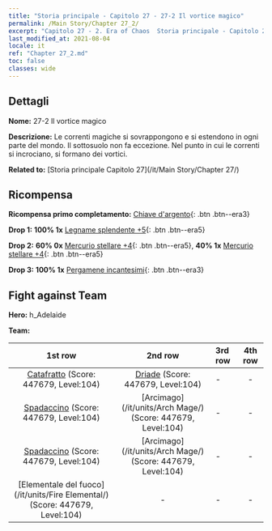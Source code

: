 ```yaml
---
title: "Storia principale - Capitolo 27 - 27-2 Il vortice magico"
permalink: /Main Story/Chapter 27_2/
excerpt: "Capitolo 27 - 2. Era of Chaos  Storia principale - Capitolo 27_2. 27-2 Il vortice magico"
last_modified_at: 2021-08-04
locale: it
ref: "Chapter 27_2.md"
toc: false
classes: wide
---
```


## Dettagli

 **Nome:** 27-2 Il vortice magico

 **Descrizione:** Le correnti magiche si sovrappongono e si estendono in ogni parte del mondo. Il sottosuolo non fa eccezione. Nel punto in cui le correnti si incrociano, si formano dei vortici.

 **Related to:** [Storia principale Capitolo 27](/it/Main Story/Chapter 27/)

## Ricompensa

 **Ricompensa primo completamento:** [Chiave d'argento](/ItemsIT/con_693/){: .btn .btn--era3}

 **Drop 1:** **100% 1x** [Legname splendente +5](/ItemsIT/mat_97/){: .btn .btn--era5}

 **Drop 2:** **60% 0x** [Mercurio stellare +4](/ItemsIT/mat_91/){: .btn .btn--era5}, **40% 1x** [Mercurio stellare +4](/ItemsIT/mat_91/){: .btn .btn--era5}

 **Drop 3:** **100% 1x** [Pergamene incantesimi](/ItemsIT/con_694/){: .btn .btn--era3}


## Fight against Team
 **Hero:** h_Adelaide

 **Team:**


  | 1st row | 2nd row | 3rd row | 4th row |
  |:----:|:----:|:----|:----:|
  | [Catafratto](/it/units/Cavalier/) (Score: 447679, Level:104)  | [Driade](/it/units/Sprite/) (Score: 447679, Level:104)  | - | - |
  | [Spadaccino](/it/units/Swordsman/) (Score: 447679, Level:104)  | [Arcimago](/it/units/Arch Mage/) (Score: 447679, Level:104)  | - | - |
  | [Spadaccino](/it/units/Swordsman/) (Score: 447679, Level:104)  | [Arcimago](/it/units/Arch Mage/) (Score: 447679, Level:104)  | - | - |
  | [Elementale del fuoco](/it/units/Fire Elemental/) (Score: 447679, Level:104)  | - | - | - |


